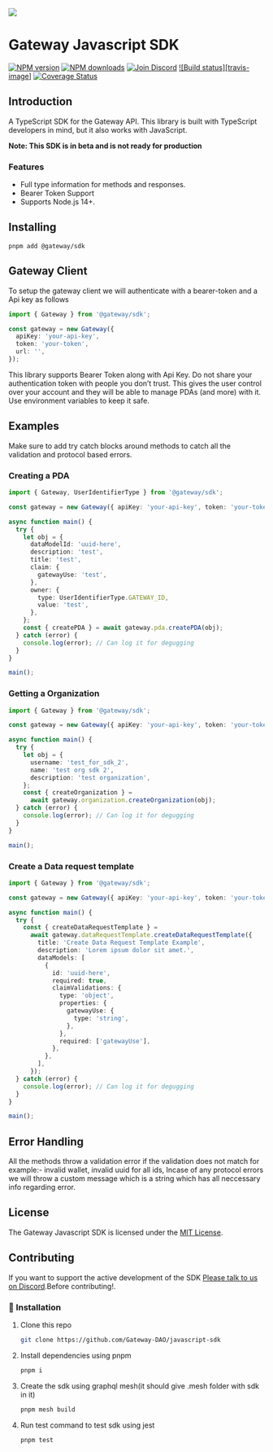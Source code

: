 ![](https://github.com/Gateway-DAO/network-ui/blob/develop/public/social.png)

# Gateway Javascript SDK

[![NPM version][npm-image]][npm-url]
[![NPM downloads][downloads-image]][downloads-url]
[![Join Discord][discord-image]][discord-url]
[![Build status][travis-image]][test-passing]
[![Coverage Status][codecov-image]][codecov-url]

## Introduction

A TypeScript SDK for the Gateway API. This library is built with TypeScript developers in mind, but it also works with JavaScript.

**Note: This SDK is in beta and is not ready for production**

### Features

- Full type information for methods and responses.
- Bearer Token Support
- Supports Node.js 14+.

## Installing

```
pnpm add @gateway/sdk
```

## Gateway Client

To setup the gateway client we will authenticate with a bearer-token and a Api key as follows

```typescript
import { Gateway } from '@gateway/sdk';

const gateway = new Gateway({
  apiKey: 'your-api-key',
  token: 'your-token',
  url: '',
});
```

This library supports Bearer Token along with Api Key. Do not share your authentication token with people you don’t trust. This gives the user control over your account and they will be able to manage PDAs (and more) with it. Use environment variables to keep it safe.

## Examples

Make sure to add try catch blocks around methods to catch all the validation and protocol based errors.

### Creating a PDA

```typescript
import { Gateway, UserIdentifierType } from '@gateway/sdk';

const gateway = new Gateway({ apiKey: 'your-api-key', token: 'your-token' });

async function main() {
  try {
    let obj = {
      dataModelId: 'uuid-here',
      description: 'test',
      title: 'test',
      claim: {
        gatewayUse: 'test',
      },
      owner: {
        type: UserIdentifierType.GATEWAY_ID,
        value: 'test',
      },
    };
    const { createPDA } = await gateway.pda.createPDA(obj);
  } catch (error) {
    console.log(error); // Can log it for degugging
  }
}

main();
```

### Getting a Organization

```typescript
import { Gateway } from '@gateway/sdk';

const gateway = new Gateway({ apiKey: 'your-api-key', token: 'your-token' });

async function main() {
  try {
    let obj = {
      username: 'test_for_sdk_2',
      name: 'test org sdk 2',
      description: 'test organization',
    };
    const { createOrganization } =
      await gateway.organization.createOrganization(obj);
  } catch (error) {
    console.log(error); // Can log it for degugging
  }
}

main();
```

### Create a Data request template

```typescript
import { Gateway } from '@gateway/sdk';

const gateway = new Gateway({ apiKey: 'your-api-key', token: 'your-token' });

async function main() {
  try {
    const { createDataRequestTemplate } =
      await gateway.dataRequestTemplate.createDataRequestTemplate({
        title: 'Create Data Request Template Example',
        description: 'Lorem ipsum dolor sit amet.',
        dataModels: [
          {
            id: 'uuid-here',
            required: true,
            claimValidations: {
              type: 'object',
              properties: {
                gatewayUse: {
                  type: 'string',
                },
              },
              required: ['gatewayUse'],
            },
          },
        ],
      });
  } catch (error) {
    console.log(error); // Can log it for degugging
  }
}

main();
```


## Error Handling

All the methods throw a validation error if the validation does not match for example:- invalid wallet, invalid uuid for all ids,
Incase of any protocol errors we will throw a custom message which is a string which has all neccessary info regarding error.

## License

The Gateway Javascript SDK is licensed under the [MIT License](https://github.com/Gateway-DAO/javascript-sdk/blob/master/LICENSE).

## Contributing

If you want to support the active development of the SDK [Please talk to us on Discord](https://discord.gg/tgt3KjcHGs).Before contributing!.

### 🔧 Installation

1. Clone this repo

   ```sh
   git clone https://github.com/Gateway-DAO/javascript-sdk
   ```

2. Install dependencies using pnpm

   ```sh
   pnpm i
   ```

3. Create the sdk using graphql mesh(it should give .mesh folder with sdk in it)

   ```sh
   pnpm mesh build
   ```

4. Run test command to test sdk using jest

   ```sh
   pnpm test
   ```

[npm-image]: https://img.shields.io/npm/v/docusign-esign.svg?style=flat
[npm-url]: https://npmjs.org/package/@Gateway-dao-js-sdk
[downloads-image]: https://img.shields.io/npm/dm/docusign-esign.svg?style=flat
[downloads-url]: https://npmjs.org/package/docusign-esign
[codecov-image]: https://codecov.io/gh/Gateway-DAO/gateway-js-sdk/graph/badge.svg?token=8N92RFGZHI
[codecov-url]: https://codecov.io/gh/Gateway-DAO/gateway-js-sdk
[discord-image]: https://img.shields.io/discord/733027681184251937.svg?style=flat&label=Join%20Community&color=7289DA
[discord-url]: https://discord.gg/tgt3KjcHGs
[github-url]: https://github.com/Gateway-DAO/javascript-sdk
[test-passing]: https://github.com/fedora-infra/fedora-messaging/actions/workflows/main.yml/badge.svg?branch=develop
